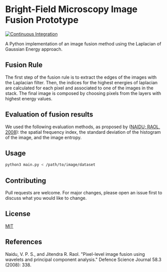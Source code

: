 # Bright-Field Microscopy Image Fusion Prototype

[![Continuous Integration](https://github.com/vaugus/bright-field-microscopy-image-fusion-prototype/actions/workflows/ci.yaml/badge.svg)](https://github.com/vaugus/bright-field-microscopy-image-fusion-prototype/actions/workflows/ci.yaml)

A Python implementation of an image fusion method using the Laplacian of Gaussian Energy approach.

## Fusion Rule

The first step of the fusion rule is to extract the edges of the images with the Laplacian filter. Then, the indices for the highest energies of laplacian are calculated for each pixel and associated to one of the images in the stack. The final image is composed by choosing pixels from the layers with highest energy values.

## Evaluation of fusion results

We used the following evaluation methods, as proposed by ([NAIDU; RAOL, 2008](#references)): the spatial frequency index, the standard deviation of the histogram of the image, and the image entropy.

## Usage

```sh
python3 main.py < /path/to/image/dataset
```

## Contributing

Pull requests are welcome. For major changes, please open an issue first to discuss what you would like to change.

## License

[MIT](https://choosealicense.com/licenses/mit/)

## References

Naidu, V. P. S., and Jitendra R. Raol. "Pixel-level image fusion using wavelets and principal component analysis." Defence Science Journal 58.3 (2008): 338.
